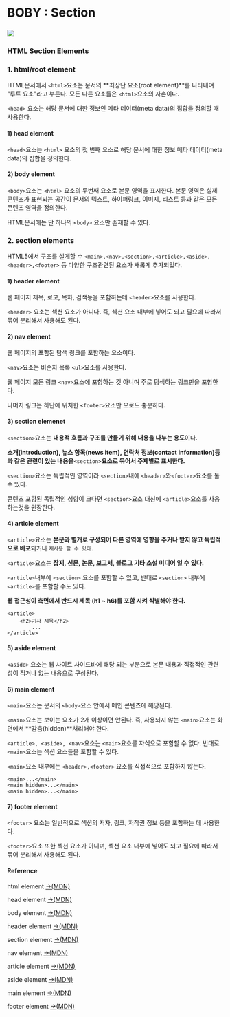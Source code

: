# BOBY : Section

### 

![](https://gblobscdn.gitbook.com/assets%2F-MB80aCzBxhQjQ8-LC7X%2F-MEwexhULwRo3EPoCGbS%2F-MEwfCAtROxyOefk200X%2Fhtmlsection.png?alt=media&token=548942c2-1b35-4429-846e-df0c4fe5b2b3)

### HTML Section Elements <a id="1-root-setion-element"></a>

### 1. html/root element <a id="1-root-setion-element"></a>

HTML문서에서 `<html>`요소는 문서의 **최상단 요소\(root element\)**를 나타내며 "루트 요소"라고 부른다.  모든 다른 요소들은 `<html>`요소의 자손이다.

`<head>` 요소는 해당 문서에 대한 정보인 메타 데이터\(meta data\)의 집합을 정의할 때 사용한다.

#### 1\) head element

`<head>`요소는 `<html>` 요소의 첫 번째 요소로 해당 문서에 대한 정보 메타 데이터\(meta data\)의 집합을 정의한다.

#### 2\) body element

`<body>`요소는 `<html>` 요소의 두번째 요소로 본문 영역을 표시한다. 본문 영역은 실제 콘텐츠가 표현되는 공간이 문서의 텍스트, 하이퍼링크, 이미지, 리스트 등과 같은 모든 콘텐츠 영역을 정의한다.

HTML문서에는 단 하나의 `<body>` 요소만 존재할 수 있다.

### 2. section elements  <a id="2-less-than-section-greater-than-element"></a>

HTML5에서 구조를 설계할 수 `<main>,<nav>,<section>,<article>,<aside>,<header>,<footer>` 등 다양한 구조관련된 요소가 새롭게 추가되었다.

#### 1\) header element

웹 페이지 제목, 로고, 목차, 검색등을 포함하는데 `<header>`요소를 사용한다.

`<header>` 요소는 섹션 요소가 아니다. 즉, 섹션 요소 내부에 넣어도 되고 필요에 따라서 묶어 분리해서 사용해도 된다.

#### 2\) nav element

웹 페이지의 포함된 탐색 링크를 포함하는 요소이다. 

`<nav>`요소는 비순차 목록 `<ul>`요소를 사용한다.

웹 페이지 모든 링크 `<nav>`요소에 포함하는 것 아니며 주로 탐색하는 링크만을 포함한다.

나머지 링크는 하단에 위치한 `<footer>`요소만 으로도 충분하다.

#### 3\) section elemenet <a id="1-less-than-section-greater-than-elemenet"></a>

`<section>`요소는 **내용적 흐름과 구조를 만들기 위해 내용을 나누는 용도**이다.

**소개\(introduction\), 뉴스 항목\(news item\), 연락처 정보\(contact information\)등과 같은 관련이 있는 내용을**`<section>`**요소로 묶어서 주제별로 표시한다.**

`<section>`요소는 독립적인 영역이라 `<section>`내에 `<header>`와`<footer>`요소를 둘 수 있다.

콘텐츠 포함된 독립적인 성향이 크다면 `<section>`요소 대신에 `<article>`요소를 사용하는것을 권장한다.

#### 4\) article element <a id="2-less-than-article-greater-than-element"></a>

`<article>`요소는 **본문과 별개로 구성되어 다른 영역에 영향을 주거나 받지 않고 독립적으로 배포**되거나 `재사용 할 수 있다.`

`<article>`요소는 **잡지, 신문, 논문, 보고서, 블로그 기타 소설 미디어 일 수 있다.**

`<article>`내부에 `<section>` 요소를 포함할 수 있고, 반대로 `<section>` 내부에 `<article>`를 포함할 수도 있다.

**웹 접근성이 측면에서 반드시 제목 \(h1 ~ h6\)를 포함 시켜 식별해야 한다.**

```markup
<article>
	<h2>기사 제목</h2>
		...
</article>
```

#### 5\) aside element <a id="3-less-than-aside-greater-than-element"></a>

`<aside>` 요소는 웹 사이트 사이드바에 해당 되는 부분으로 본문 내용과 직접적인 관련성이 적거나 없는 내용으로 구성된다.

#### 6\) main element <a id="4-less-than-nav-greater-than-element"></a>

`<main>`요소는 문서의 `<body>`요소 안에서 메인 콘텐츠에 해당된다.

`<main>`요소는 보이는 요소가 2개 이상이면 안된다. 즉, 사용되지 않는 `<main>`요소는 화면에서 **감춤\(hidden\)**처리해야 한다.

`<article>, <aside>, <nav>`요소는 `<main>`요소를 자식으로 포함할 수 없다. 반대로 `<main>`요소는 섹션 요소들을 포함할 수 있다.

`<main>`요소 내부에는 `<header>,<footer>` 요소를 직접적으로 포함하지 않는다.

```markup
<main>...</main>
<main hidden>...</main>
<main hidden>...</main>
```

#### 7\) footer element

`<footer>` 요소는 일반적으로 섹션의 저자, 링크, 저작권 정보 등을 포함하는 데 사용한다.

`<footer>`요소 또한 섹션 요소가 아니며, 섹션 요소 내부에 넣어도 되고 필요에 따라서 묶어 분리해서 사용해도 된다.

#### Reference 

html element [→\(MDN\)](https://developer.mozilla.org/ko/docs/Web/HTML/Element/strong)

head element [→\(MDN\)](https://developer.mozilla.org/ko/docs/Web/HTML/Element/strong)

body element [→\(MDN\)](https://developer.mozilla.org/en-US/docs/Web/HTML/Element/body)

header element [→\(MDN\)](https://developer.mozilla.org/en-US/docs/Web/HTML/Element/header)

section element [→\(MDN\)](https://developer.mozilla.org/en-US/docs/Web/HTML/Element/section)

nav element [→\(MDN\)](https://developer.mozilla.org/en-US/docs/Web/HTML/Element/nav)

article element [→\(MDN\)](https://developer.mozilla.org/en-US/docs/Web/HTML/Element/article)

aside element [→\(MDN\)](https://developer.mozilla.org/en-US/docs/Web/HTML/Element/em)

main element [→\(MDN\)](https://developer.mozilla.org/en-US/docs/Web/HTML/Element/em)

footer element [→\(MDN\)](https://developer.mozilla.org/en-US/docs/Web/HTML/Element/footer)



















